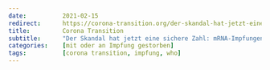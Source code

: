 ```yaml
---
date:          2021-02-15
redirect:      https://corona-transition.org/der-skandal-hat-jetzt-eine-sichere-zahl-mrna-impfungen-sind-40-mal-gefahrlicher
title:         Corona Transition
subtitle:      "Der Skandal hat jetzt eine sichere Zahl: mRNA-Impfungen sind 40 mal gefährlicher als Grippeimpfungen"
categories:    [mit oder an Impfung gestorben]
tags:          [corona transition, impfung, who]
---
```


